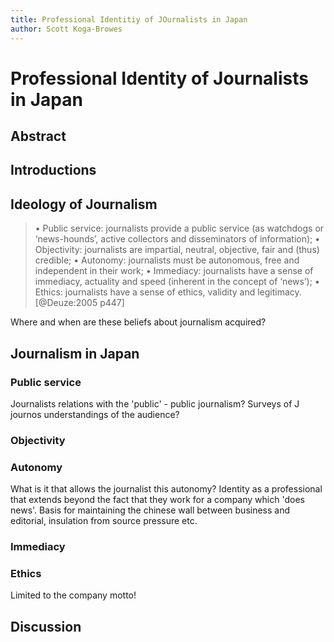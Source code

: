 ```yaml
---
title: Professional Identitiy of JOurnalists in Japan
author: Scott Koga-Browes
---
```


# Professional Identity of Journalists in Japan #

## Abstract ##

## Introductions ##

## Ideology of Journalism ##

> • Public service: journalists provide a public service (as watchdogs or ‘news-hounds’, active collectors and disseminators of information);
> • Objectivity: journalists are impartial, neutral, objective, fair and (thus) credible;
> • Autonomy: journalists must be autonomous, free and independent in their work;
> • Immediacy: journalists have a sense of immediacy, actuality and speed (inherent in the concept of ‘news’);
> • Ethics: journalists have a sense of ethics, validity and legitimacy. [@Deuze:2005 p447]

Where and when are these beliefs about journalism acquired?

## Journalism in Japan ##

### Public service ###

Journalists relations with the 'public' - public journalism? Surveys of J journos understandings of the audience?

### Objectivity ###

### Autonomy ###

What is it that allows the journalist this autonomy? Identity as a professional that extends beyond the fact that they work for a company which 'does news'. Basis for maintaining the chinese wall between business and editorial, insulation from source pressure etc.

### Immediacy ###

### Ethics ###
Limited to the company motto!

## Discussion ##
